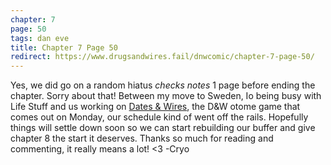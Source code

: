 ```yaml
---
chapter: 7
page: 50
tags: dan eve
title: Chapter 7 Page 50
redirect: https://www.drugsandwires.fail/dnwcomic/chapter-7-page-50/
---
```


Yes, we did go on a random hiatus _checks notes_ 1 page before ending the chapter. Sorry about that! Between my move to Sweden, Io being busy with Life Stuff and us working on [Dates & Wires](https://twitter.com/MarySafroArt/status/1371871428899966978), the D&W otome game that comes out on Monday, our schedule kind of went off the rails. Hopefully things will settle down soon so we can start rebuilding our buffer and give chapter 8 the start it deserves.
Thanks so much for reading and commenting, it really means a lot! <3 -Cryo
